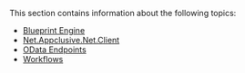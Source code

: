 This section contains information about the following topics:

* [Blueprint Engine](BlueprintEngine/)
* [Net.Appclusive.Net.Client](NetAppclusiveNetClient/)
* [OData Endpoints](ODataEndpoints/)
* [Workflows](Workflows/)
